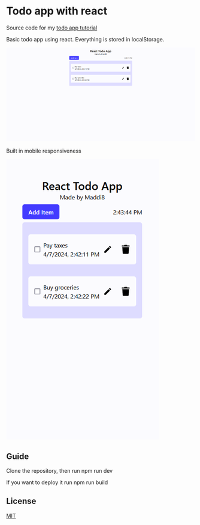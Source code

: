 
# Todo app with react

Source code for my [todo app tutorial](https://maddi8.xyz/blog/basic-todo-app-with-react "Maddi8 Blog - How to make a todo app with react")

Basic todo app using react. Everything is stored in localStorage.

![The app](/screenshots/1.png)

Built in mobile responsiveness

![Mobile responsive](/screenshots/2.png)

## Guide

Clone the repository, then run npm run dev

If you want to deploy it run npm run build

## License

[MIT](https://choosealicense.com/licenses/mit/ "MIT License")